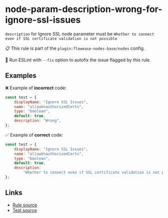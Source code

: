 [//]: # "File generated from a template. Do not edit this file directly."

# node-param-description-wrong-for-ignore-ssl-issues

`description` for Ignore SSL node parameter must be `Whether to connect even if SSL certificate validation is not possible`

📋 This rule is part of the `plugin:flowease-nodes-base/nodes` config.

🔧 Run ESLint with `--fix` option to autofix the issue flagged by this rule.

## Examples

❌ Example of **incorrect** code:

```js
const test = {
	displayName: "Ignore SSL Issues",
	name: "allowUnauthorizedCerts",
	type: "boolean",
	default: true,
	description: "Wrong",
};
```

✅ Example of **correct** code:

```js
const test = {
	displayName: "Ignore SSL Issues",
	name: "allowUnauthorizedCerts",
	type: "boolean",
	default: true,
	description:
		"Whether to connect even if SSL certificate validation is not possible",
};
```

## Links

- [Rule source](../../lib/rules/node-param-description-wrong-for-ignore-ssl-issues.ts)
- [Test source](../../tests/node-param-description-wrong-for-ignore-ssl-issues.test.ts)
